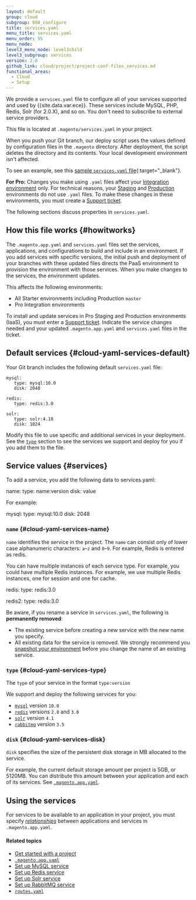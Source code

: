 ```yaml
---
layout: default
group: cloud
subgroup: 090_configure
title: services.yaml
menu_title: services.yaml
menu_order: 55
menu_node:
level3_menu_node: level3child
level3_subgroup: services
version: 2.0
github_link: cloud/project/project-conf-files_services.md
functional_areas:
  - Cloud
  - Setup
---
```


We provide a `services.yaml` file to configure all of your services supported and used by {{site.data.var.ece}}. These services include MySQL, PHP, Redis, Solr (for 2.0.X), and so on. You don't need to subscribe to external service providers.

This file is located at `.magento/services.yaml` in your project.

<div class="bs-callout bs-callout-info" id="info">
  <p>When you push your Git branch, our deploy script uses the values defined by configuration files in the <code>.magento</code> directory. After deployment, the script deletes the directory and its contents. Your local development environment isn't affected.</p>
</div>

To see an example, see this [sample `services.yaml` file](https://github.com/magento/magento-cloud/blob/master/.magento/services.yaml){:target="_blank"}.

**For Pro:** Changes you make using `.yaml` files affect your [Integration environment]({{page.baseurl}}cloud/reference/discover-arch.html#cloud-arch-int) only. For technical reasons, your [Staging]({{page.baseurl}}cloud/reference/discover-arch.html#cloud-arch-stage) and [Production]({{page.baseurl}}cloud/reference/discover-arch.html#cloud-arch-prod) environments do not use `.yaml` files. To make these changes in these environments, you must create a [Support ticket]({{page.baseurl}}cloud/bk-cloud.html#gethelp).


The following sections discuss properties in `services.yaml`.

## How this file works {#howitworks}
The `.magento.app.yaml` and `services.yaml` files set the services, applications, and configurations to build and include in an environment. If you add services with specific versions, the initial push and deployment of your branches with these updated files directs the PaaS environment to provision the environment with those services. When you make changes to the services, the environment updates.

This affects the following environments:

* All Starter environments including Production `master`
* Pro Integration environments

To install and update services in Pro Staging and Production environments (IaaS), you must enter a [Support ticket]({{page.baseurl}}cloud/bk-cloud.html#gethelp). Indicate the service changes needed and your updated `.magento.app.yaml` and `services.yaml` files in the ticket.

## Default services {#cloud-yaml-services-default}
Your Git branch includes the following default `services.yaml` file:

	mysql:
	   type: mysql:10.0
	   disk: 2048

	redis:
	   type: redis:3.0

	solr:
	   type: solr:4.10
	   disk: 1024

Modify this file to use specific and additional services in your deployment. See the [`type`](#cloud-yaml-services-type) section to see the services we support and deploy for you if you add them to the file.

## Service values {#services}
To add a service, you add the following data to services.yaml:

  name:
     type: name:version
     disk: value

For example:

  mysql:
     type: mysql:10.0
     disk: 2048

### `name` {#cloud-yaml-services-name}
`name` identifies the service in the project. The `name` can consist only of lower case alphanumeric characters: `a`&ndash;`z` and `0`&ndash;`9`. For example, Redis is entered as redis.

You can have multiple instances of each service type. For example, you could have multiple Redis instances. For example, we use multiple Redis instances, one for session and one for cache.

  redis:
     type: redis:3.0

  redis2:
     type: redis:3.0

Be aware, if you rename a service in `services.yaml`, the following is **permanently removed**:

* The existing service before creating a new service with the new name you specify.
* All existing data for the service is removed. We strongly recommend you [snapshot your environment]({{page.baseurl}}cloud/project/project-webint-snap.html) before you change the name of an existing service.

### `type` {#cloud-yaml-services-type}
The `type` of your service in the format `type:version`

We support and deploy the following services for you:

*	[`mysql`]({{page.baseurl}}cloud/project/project-conf-files_services-mysql.html) version `10.0`
*	[`redis`]({{page.baseurl}}cloud/project/project-conf-files_services-redis.html) versions `2.8` and `3.0`
*	[`solr`](http://devdocs.magento.com/guides/v2.0/cloud/project/project-conf-files_services-solr.html) version `4.1`
*	[`rabbitmq`]({{page.baseurl}}cloud/project/project-conf-files_services-rabbit.html) version `3.5`

### `disk` {#cloud-yaml-services-disk}

`disk` specifies the size of the persistent disk storage in MB allocated to the service.

For example, the current default storage amount per project is 5GB, or 5120MB. You can distribute this amount between your application and each of its services. See [`.magento.app.yaml`]({{page.baseurl}}cloud/project/project-conf-files_magento-app.html#cloud-yaml-platform-rel).

## Using the services
For services to be available to an application in your project, you must specify [*relationships*]({{page.baseurl}}cloud/project/project-conf-files_magento-app.html#cloud-yaml-platform-rel) between applications and services in `.magento.app.yaml`.

#### Related topics
*	[Get started with a project]({{page.baseurl}}cloud/project/project-start.html)
*	[`.magento.app.yaml`]({{page.baseurl}}cloud/project/project-conf-files_magento-app.html)
*	[Set up MySQL service]({{page.baseurl}}cloud/project/project-conf-files_services-mysql.html)
*	[Set up Redis service]({{page.baseurl}}cloud/project/project-conf-files_services-redis.html)
*	[Set up Solr service](http://devdocs.magento.com/guides/v2.0/cloud/project/project-conf-files_services-solr.html)
*	[Set up RabbitMQ service]({{page.baseurl}}cloud/project/project-conf-files_services-rabbit.html)
*	[`routes.yaml`]({{page.baseurl}}cloud/project/project-conf-files_routes.html)
